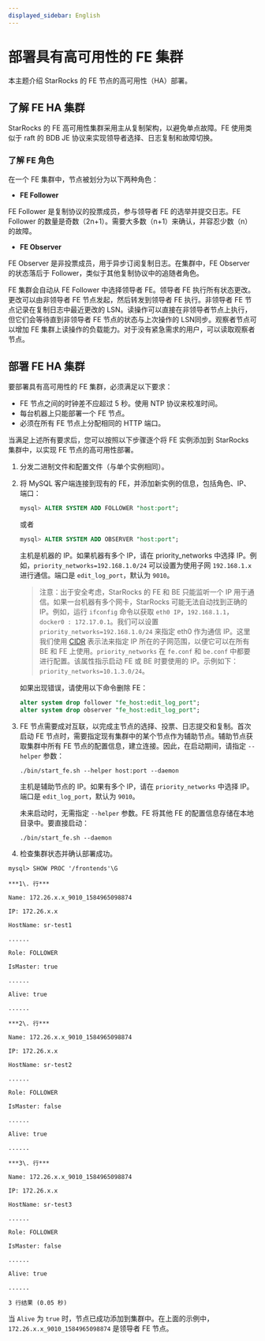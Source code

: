 ```yaml
---
displayed_sidebar: English
---
```


# 部署具有高可用性的 FE 集群

本主题介绍 StarRocks 的 FE 节点的高可用性（HA）部署。

## 了解 FE HA 集群

StarRocks 的 FE 高可用性集群采用主从复制架构，以避免单点故障。FE 使用类似于 raft 的 BDB JE 协议来实现领导者选择、日志复制和故障切换。

### 了解 FE 角色

在一个 FE 集群中，节点被划分为以下两种角色：

- **FE Follower**

FE Follower 是复制协议的投票成员，参与领导者 FE 的选举并提交日志。FE Follower 的数量是奇数（2n+1）。需要大多数（n+1）来确认，并容忍少数（n）的故障。

- **FE Observer**

FE Observer 是非投票成员，用于异步订阅复制日志。在集群中，FE Observer 的状态落后于 Follower，类似于其他复制协议中的追随者角色。

FE 集群会自动从 FE Follower 中选择领导者 FE。领导者 FE 执行所有状态更改。更改可以由非领导者 FE 节点发起，然后转发到领导者 FE 执行。非领导者 FE 节点记录在复制日志中最近更改的 LSN。读操作可以直接在非领导者节点上执行，但它们会等待直到非领导者 FE 节点的状态与上次操作的 LSN同步。观察者节点可以增加 FE 集群上读操作的负载能力。对于没有紧急需求的用户，可以读取观察者节点。

## 部署 FE HA 集群

要部署具有高可用性的 FE 集群，必须满足以下要求：

- FE 节点之间的时钟差不应超过 5 秒。使用 NTP 协议来校准时间。
- 每台机器上只能部署一个 FE 节点。
- 必须在所有 FE 节点上分配相同的 HTTP 端口。

当满足上述所有要求后，您可以按照以下步骤逐个将 FE 实例添加到 StarRocks 集群中，以实现 FE 节点的高可用性部署。

1. 分发二进制文件和配置文件（与单个实例相同）。
2. 将 MySQL 客户端连接到现有的 FE，并添加新实例的信息，包括角色、IP、端口：

   ```sql
   mysql> ALTER SYSTEM ADD FOLLOWER "host:port";
   ```

   或者

   ```sql
   mysql> ALTER SYSTEM ADD OBSERVER "host:port";
   ```

   主机是机器的 IP。如果机器有多个 IP，请在 priority_networks 中选择 IP。例如，`priority_networks=192.168.1.0/24` 可以设置为使用子网 `192.168.1.x` 进行通信。端口是 `edit_log_port`，默认为 `9010`。

   > 注意：出于安全考虑，StarRocks 的 FE 和 BE 只能监听一个 IP 用于通信。如果一台机器有多个网卡，StarRocks 可能无法自动找到正确的 IP。例如，运行 `ifconfig` 命令以获取 `eth0 IP`，`192.168.1.1`，`docker0 : 172.17.0.1`。我们可以设置 `priority_networks=192.168.1.0/24` 来指定 eth0 作为通信 IP。这里我们使用 [CIDR](https://en.wikipedia.org/wiki/Classless_Inter-Domain_Routing) 表示法来指定 IP 所在的子网范围，以便它可以在所有 BE 和 FE 上使用。`priority_networks` 在 `fe.conf` 和 `be.conf` 中都要进行配置。该属性指示启动 FE 或 BE 时要使用的 IP。示例如下：`priority_networks=10.1.3.0/24`。

   如果出现错误，请使用以下命令删除 FE：

   ```sql
   alter system drop follower "fe_host:edit_log_port";
   alter system drop observer "fe_host:edit_log_port";
   ```

3. FE 节点需要成对互联，以完成主节点的选择、投票、日志提交和复制。首次启动 FE 节点时，需要指定现有集群中的某个节点作为辅助节点。辅助节点获取集群中所有 FE 节点的配置信息，建立连接。因此，在启动期间，请指定 `--helper` 参数：

   ```shell
   ./bin/start_fe.sh --helper host:port --daemon
   ```

   主机是辅助节点的 IP。如果有多个 IP，请在 `priority_networks` 中选择 IP。端口是 `edit_log_port`，默认为 `9010`。

   未来启动时，无需指定 `--helper` 参数。FE 将其他 FE 的配置信息存储在本地目录中。要直接启动：

   ```shell
   ./bin/start_fe.sh --daemon
   ```

4. 检查集群状态并确认部署成功。

  ```Plain Text
  mysql> SHOW PROC '/frontends'\G

  ***1\. 行***

  Name: 172.26.x.x_9010_1584965098874

  IP: 172.26.x.x

  HostName: sr-test1

  ......

  Role: FOLLOWER

  IsMaster: true

  ......

  Alive: true

  ......

  ***2\. 行***

  Name: 172.26.x.x_9010_1584965098874

  IP: 172.26.x.x

  HostName: sr-test2

  ......

  Role: FOLLOWER

  IsMaster: false

  ......

  Alive: true

  ......

  ***3\. 行***

  Name: 172.26.x.x_9010_1584965098874

  IP: 172.26.x.x

  HostName: sr-test3

  ......

  Role: FOLLOWER

  IsMaster: false

  ......

  Alive: true

  ......

  3 行结果 (0.05 秒)
  ```

当 `Alive` 为 `true` 时，节点已成功添加到集群中。在上面的示例中，`172.26.x.x_9010_1584965098874` 是领导者 FE 节点。

